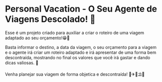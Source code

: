# Personal Vacation - O Seu Agente de Viagens Descolado! 🛫
Esse é um projeto criado para auxiliar a criar o roteiro de uma viagem adaptado ao seu orçamento!😁💸      

Basta informar o destino, a data da viagem, o seu orçamento para a viagem e o agente irá criar um roteiro adaptado e irá apresentar de uma forma bem descontraída, mostrando no final os valores que você irá gastar e dando dicas valiosas. 🤩

Venha planejar sua viagem de forma objetica e descontraída! 🥰✈🗼⛱🌊

